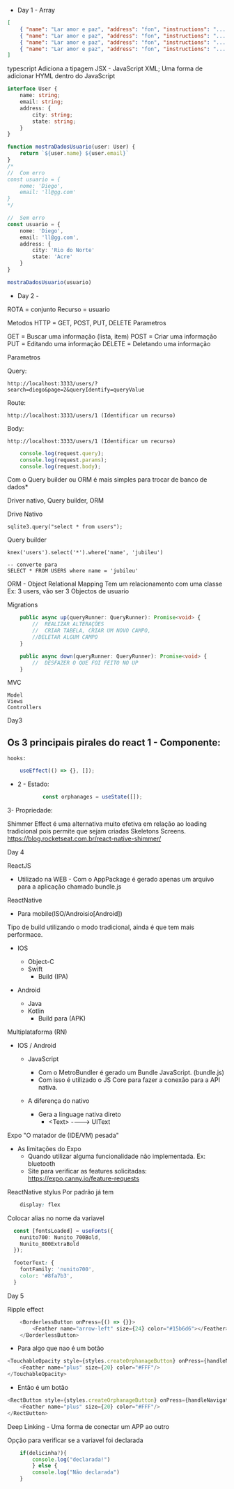 - Day 1 -
Array
```json
[
    { "name": "Lar amor e paz", "address": "fon", "instructions": "...."},
    { "name": "Lar amor e paz", "address": "fon", "instructions": "...."},
    { "name": "Lar amor e paz", "address": "fon", "instructions": "...."},
    { "name": "Lar amor e paz", "address": "fon", "instructions": "...."},            
]
```

typescript Adiciona a tipagem 
JSX - JavaScript XML; Uma forma de adicionar HYML dentro do JavaScript
```typescript
interface User {
    name: string;
    email: string;
    address: {
        city: string;
        state: string;
    }
}

function mostraDadosUsuario(user: User) {
    return `${user.name} ${user.email}`
}
/*
//  Com erro
const usuario = {
    nome: 'Diego',
    email: 'll@gg.com'
}
*/

//  Sem erro
const usuario = {
    nome: 'Diego',
    email: 'll@gg.com',
    address: {
        city: 'Rio do Norte'
        state: 'Acre'
    }
}

mostraDadosUsuario(usuario)
```

- Day 2 -

ROTA = conjunto
Recurso = usuario

Metodos HTTP = GET, POST, PUT, DELETE
Parametros

GET = Buscar uma informação (lista, item)
POST = Criar uma informação
PUT = Editando uma informação
DELETE = Deletando uma informação

Parametros

Query:

    http://localhost:3333/users/?search=diego&page=2&queryIdentify=queryValue
Route: 

    http://localhost:3333/users/1 (Identificar um recurso)
Body: 

    http://localhost:3333/users/1 (Identificar um recurso)
```typescript    
    console.log(request.query);
    console.log(request.params);
    console.log(request.body);
```
Com o Query builder ou ORM é mais simples para trocar de banco de dados*

Driver nativo, Query builder, ORM

Drive Nativo

    sqlite3.query("select * from users");

Query builder

    knex('users').select('*').where('name', 'jubileu')

    -- converte para 
    SELECT * FROM USERS where name = 'jubileu'

ORM - Object Relational Mapping
    Tem um relacionamento com uma classe
    Ex: 3 users, vão ser 3 Objectos de usuario

Migrations
```typescript
    public async up(queryRunner: QueryRunner): Promise<void> {
        //  REALIZAR ALTERAÇÕES
        //  CRIAR TABELA, CRIAR UM NOVO CAMPO,
        //DELETAR ALGUM CAMPO
    }

    public async down(queryRunner: QueryRunner): Promise<void> {
        //  DESFAZER O QUE FOI FEITO NO UP
    }

```
MVC

    Model
    Views
    Controllers

Day3

Os 3 principais pirales do react
1 - Componente:
-
    hooks:

```typescript
    useEffect(() => {}, []);
```
-
   2 - Estado:

    ```typescript    
            const orphanages = useState([]);
    ```
3- Propriedade:

Shimmer Effect é uma alternativa muito efetiva em relação ao loading tradicional pois permite que sejam criadas Skeletons Screens.
https://blog.rocketseat.com.br/react-native-shimmer/


Day 4

ReactJS
-    Utilizado na WEB
    -   Com o AppPackage é gerado apenas um arquivo para a aplicação chamado bundle.js

ReactNative
-    Para mobile(ISO/Androisio[Android])

Tipo de build utilizando o modo tradicional, ainda é
que tem mais performace.

-   IOS
    -   Object-C
    -   Swift
        -   Build   (IPA)

-   Android
    -    Java
    -   Kotlin
        -   Build para  (APK)

Multiplataforma (RN)

-   IOS / Android
    -   JavaScript
        -   Com o MetroBundler é gerado um Bundle JavaScript. (bundle.js)
        -   Com isso é utilizado o JS Core para fazer a conexão para a API nativa.
        
    -   A diferença do nativo
        -   Gera a linguage nativa direto
            -   \<Text> ----> UIText

Expo "O matador de (IDE/VM) pesada"

-   As limitações do Expo
    -   Quando utilizar alguma funcionalidade não implementada. Ex: bluetooth
    -   Site para verificar as features solicitadas:
        https://expo.canny.io/feature-requests

ReactNative stylus
    Por padrão já tem
```css
    display: flex
```

Colocar alias no nome da variavel
```typescript
  const [fontsLoaded] = useFonts({     
    nunito700: Nunito_700Bold, 
    Nunito_800ExtraBold
  });
```
```css
  footerText: {
    fontFamily: 'nunito700',
    color: '#8fa7b3',
  }
```

Day 5

Ripple effect
```typescript
    <BorderlessButton onPress={() => {}}>
        <Feather name="arrow-left" size={24} color="#15b6d6"></Feather>
    </BorderlessButton>
```
-   Para algo que nao é um botão
```typescript
<TouchableOpacity style={styles.createOrphanageButton} onPress={handleNavigateToCreateOrphanage}>
    <Feather name="plus" size={20} color="#FFF"/>
</TouchableOpacity>
```
-   Então é um botão
```typescript
<RectButton style={styles.createOrphanageButton} onPress={handleNavigateToCreateOrphanage}>
    <Feather name="plus" size={20} color="#FFF"/>
</RectButton>
```

Deep Linking
    -   Uma forma de conectar um APP ao outro


Opção para verificar se a variavel foi declarada
```typescript
    if(delicinha?){
        console.log("declarada!")
        } else {
        console.log("Não declarada")
    }
```